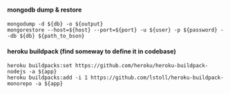 #### mongodb dump & restore
```
mongodump -d ${db} -o ${output}
mongorestore --host=${host} --port=${port} -u ${user} -p ${password} --db ${db} ${path_to_bson}
```

#### heroku buildpack (find someway to define it in codebase)
```
heroku buildpacks:set https://github.com/heroku/heroku-buildpack-nodejs -a ${app}
heroku buildpacks:add -i 1 https://github.com/lstoll/heroku-buildpack-monorepo -a ${app}
```
